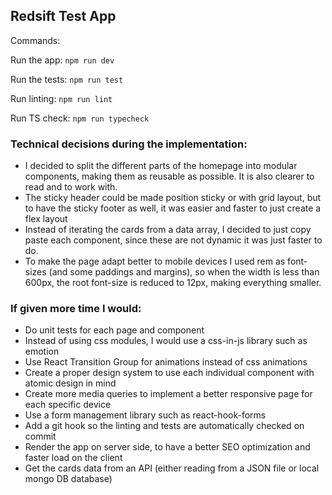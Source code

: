 ## Redsift Test App

Commands:

Run the app: `npm run dev`

Run the tests: `npm run test`

Run linting: `npm run lint`

Run TS check: `npm run typecheck`

### Technical decisions during the implementation:

- I decided to split the different parts of the homepage into modular components, making them as reusable as possible. It is also clearer to read and to work with.
- The sticky header could be made position sticky or with grid layout, but to have the sticky footer as well, it was easier and faster to just create a flex layout
- Instead of iterating the cards from a data array, I decided to just copy paste each component, since these are not dynamic it was just faster to do.
- To make the page adapt better to mobile devices I used rem as font-sizes (and some paddings and margins), so when the width is less than 600px, the root font-size is reduced to 12px, making everything smaller.

### If given more time I would:

- Do unit tests for each page and component
- Instead of using css modules, I would use a css-in-js library such as emotion
- Use React Transition Group for animations instead of css animations
- Create a proper design system to use each individual component with atomic design in mind
- Create more media queries to implement a better responsive page for each specific device
- Use a form management library such as react-hook-forms
- Add a git hook so the linting and tests are automatically checked on commit
- Render the app on server side, to have a better SEO optimization and faster load on the client
- Get the cards data from an API (either reading from a JSON file or local mongo DB database)
